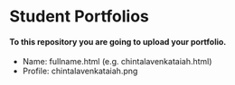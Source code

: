 # Student Portfolios
#### To this repository you are going to upload your portfolio.
- Name: fullname.html (e.g. chintalavenkataiah.html)
- Profile: chintalavenkataiah.png
  
